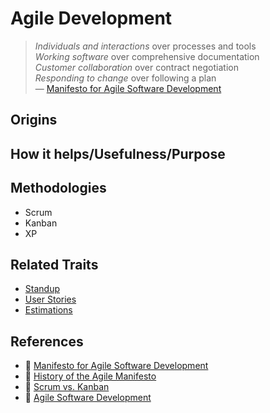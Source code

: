 # Agile Development

> _Individuals and interactions_ over processes and tools  
> _Working software_ over comprehensive documentation  
> _Customer collaboration_ over contract negotiation  
> _Responding to change_ over following a plan  
> — [Manifesto for Agile Software Development](http://agilemanifesto.org/)

## Origins

## How it helps/Usefulness/Purpose

## Methodologies

* Scrum
* Kanban
* XP

## Related Traits

* [Standup](standup.md)
* [User Stories](writing-user-stories.md)
* [Estimations](estimations.md)

## References

* :memo: [Manifesto for Agile Software Development](http://agilemanifesto.org/principles.html)
* :memo: [History of the Agile Manifesto](http://agilemanifesto.org/history.html)
* :memo: [Scrum vs. Kanban](https://medium.com/@thorbjorn.sigberg/scrum-vs-kanban-c73dc70e8eef)
* :notebook: [Agile Software Development](https://www.martinfowler.com/agile.html)

